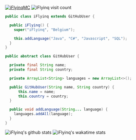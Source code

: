 <a href="https://twitter.com/iFlyinqMC/" target="blank"><img src="https://img.shields.io/twitter/follow/iFlyinqMC?logo=twitter&style=for-the-badge" alt="iFlyinqMC"/></a> 
<img src="https://visitor-badge.glitch.me/badge?page_id=iflyinq" alt="iFlyinq visit count"/>

```java
public class iFlyinq extends GitHubUser {

  public iFlyinq() {
    super("iFlyinq", "Belgium");

    this.addLanguage("Java", "C#", "Javascript", "SQL");
  }
}

public abstract class GitHubUser {

  private final String name;
  private final String country;

  private ArrayList<String> languages = new ArrayList<>();

  public GitHubUser(String name, String country) {
      this.name = name;
      this.country = country;
  }

  public void addLanguage(String... language) {
    languages.addAll(language);
  }
}
```
![iFlyinq's github stats](https://github-readme-stats.vercel.app/api?username=iFlyinq&count_private=true&show_icons=true&theme=dark&hide_border=false) 
![iFlyinq's wakatime stats](https://github-readme-stats.vercel.app/api/wakatime?username=@iFlyinq&theme=dark&count_private=true)
